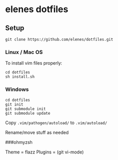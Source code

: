 elenes dotfiles
===============

Setup
-----

	git clone https://github.com/elenes/dotfiles.git

### Linux / Mac OS

To install vim files properly:

	cd dotfiles
	sh install.sh

### Windows

	cd dotfiles
	git init
	git submodule init
	git submodule update
	
Copy `.vim/pathogen/autoload/`
to   `.vim/autoload/`

Rename/move stuff as needed

###ohmyzsh

Theme = flazz
Plugins = (git vi-mode)
